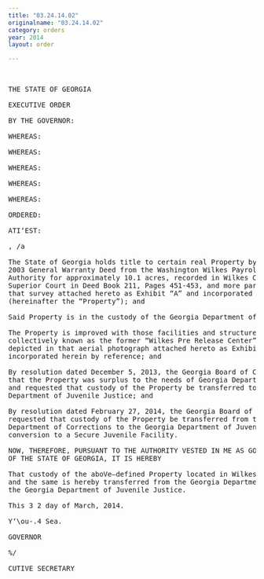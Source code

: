 ```yaml
---
title: "03.24.14.02"
originalname: "03.24.14.02"
category: orders
year: 2014
layout: order

---
```

<pre>
 

THE STATE OF GEORGIA

EXECUTIVE ORDER

BY THE GOVERNOR:

WHEREAS:

WHEREAS:

WHEREAS:

WHEREAS:

WHEREAS:

ORDERED:

ATI‘EST:

, /a

The State of Georgia holds title to certain real Property by virtue of a March 17,
2003 General Warranty Deed from the Washington Wilkes Payroll Development
Authority for approximately 10.1 acres, recorded in Wilkes County Clerk of
Superior Court in Deed Book 211, Pages 451-453, and more particularly shown on
that survey attached hereto as Exhibit “A” and incorporated herein by reference
(hereinafter the “Property”); and

Said Property is in the custody of the Georgia Department of Corrections; and

The Property is improved with those facilities and structures which are
collectively known as the former “Wilkes Pre Release Center”, more particularly
depicted in that aerial photograph attached hereto as Exhibit “B” and
incorporated herein by reference; and

By resolution dated December 5, 2013, the Georgia Board of Corrections resolved
that the Property was surplus to the needs of Georgia Department of Corrections
and requested that custody of the Property be transferred to the Georgia
Department of Juvenile Justice; and

By resolution dated February 27, 2014, the Georgia Board of Juvenile Justice
requested that custody of the Property be transferred from the Georgia
Department of Corrections to the Georgia Department of Juvenile Justice for
conversion to a Secure Juvenile Facility.

NOW, THEREFORE, PURSUANT TO THE AUTHORITY VESTED IN ME AS GOVERNOR
OF THE STATE OF GEORGIA, IT IS HEREBY

That custody of the aboVe—defined Property located in Wilkes County, Georgia be
and the same is hereby transferred from the Georgia Department of Corrections to
the Georgia Department of Juvenile Justice.

This 3 2 day of March, 2014.

Y‘\ou-.4 Sea.

GOVERNOR

%/

CUTIVE SECRETARY

</pre>
